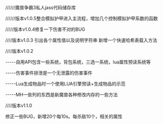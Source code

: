//////魔兽争霸3私人jass代码储存库

//////版本v1.0.5整合模拟护甲进入主流程，增加几个控制模拟护甲系数的函数

/////版本v1.0.4修复一下伤害不对的BUG


////版本v1.0.3
引出各个属性值以及说明字符串
新增一个快速哈希表载入方法


////版本v1.0.2


-----自用API包含一些系统，背包系统，三选一系统，lua属性预读系统等

-----伤害事件排泄是一个无泄露的伤害事件

-----Lua生成物品时一个使用LUA引擎预读+生成物品的示范

-----MH一些列的东西是新魔兽各种修改内存的一些方法

////版本v1.1.0

修正一些BUG，新增20个每10s。每杀敌10个，相关的属性


